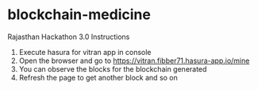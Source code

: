 # blockchain-medicine
Rajasthan Hackathon 3.0
Instructions
1. Execute hasura for vitran app in console
2. Open the browser and go to https://vitran.fibber71.hasura-app.io/mine
3. You can observe the blocks for the blockchain generated
4. Refresh the page to get another block and so on
